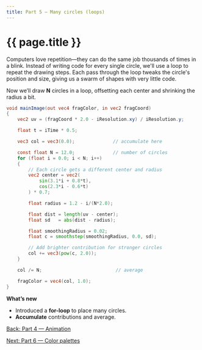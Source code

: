 ```yaml
---
title: Part 5 — Many circles (loops)
---
```

# {{ page.title }}

Computers love repetition—they can do the same job thousands of times in a blink. Instead of writing code for every single circle, we'll use a loop to repeat the drawing steps. Each pass through the loop tweaks the circle's position and size, giving us a swarm of shapes with very little code.

Now we’ll draw **N** circles in a loop, offsetting each center and shrinking the radius a bit.

```glsl
void mainImage(out vec4 fragColor, in vec2 fragCoord)
{
    vec2 uv = (fragCoord * 2.0 - iResolution.xy) / iResolution.y;

    float t = iTime * 0.5;

    vec3 col = vec3(0.0);              // accumulate here

    const float N = 12.0;              // number of circles
    for (float i = 0.0; i < N; i++)
    {
        // Each circle gets a different center and radius
        vec2 center = vec2(
            sin(3.1*i + 0.8*t),
            cos(2.3*i - 0.6*t)
        ) * 0.7;

        float radius = 1.2 - i/(N*2.0);

        float dist = length(uv - center);
        float sd   = abs(dist - radius);

        float smoothingRadius = 0.02;
        float c = smoothstep(smoothingRadius, 0.0, sd);

        // Add brighter contribution for stronger circles
        col += vec3(pow(c, 2.0));
    }

    col /= N;                           // average

    fragColor = vec4(col, 1.0);
}
```

**What’s new**

* Introduced a **for-loop** to place many circles.
* **Accumulate** contributions and average.

[Back: Part 4 — Animation](part04_animation.md)

[Next: Part 6 — Color palettes](part06_color_palettes.md)
